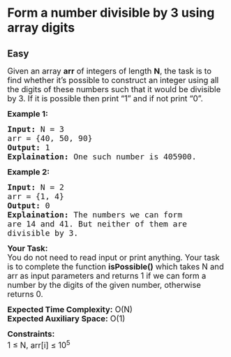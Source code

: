 # Form a number divisible by 3 using array digits
## Easy 
<div class="problem-statement">
                <p></p><p><span style="font-size:18px">Given an array <strong>arr</strong> of integers of length <strong>N</strong>, the task is to find whether it’s possible to construct an integer using all the digits of these numbers such that it would be divisible by 3. If it is possible then print “1” and if not print “0”.</span></p>

<p><span style="font-size:18px"><strong>Example 1:</strong></span></p>

<pre><span style="font-size:18px"><strong>Input:</strong> N = 3
arr = {40, 50, 90}
<strong>Output:</strong> 1
<strong>Explaination:</strong> One such number is 405900.</span></pre>

<p><span style="font-size:18px"><strong>Example 2:</strong></span></p>

<pre><span style="font-size:18px"><strong>Input:</strong> N = 2
arr = {1, 4}
<strong>Output:</strong> 0
<strong>Explaination:</strong> The numbers we can form 
are 14 and 41. But neither of them are 
divisible by 3.</span></pre>

<p><span style="font-size:18px"><strong>Your Task:</strong><br>
You do not need to read input or print anything. Your task is to complete the function <strong>isPossible()</strong> which takes N and arr as input parameters and returns 1 if we can form a number by the digits of the given number, otherwise returns 0.</span></p>

<p><span style="font-size:18px"><strong>Expected Time Complexity:</strong> O(N)<br>
<strong>Expected Auxiliary Space:</strong> O(1)</span></p>

<p><span style="font-size:18px"><strong>Constraints:</strong><br>
1 ≤ N, arr[i] ≤ 10<sup>5</sup></span></p>
 <p></p>
            </div>